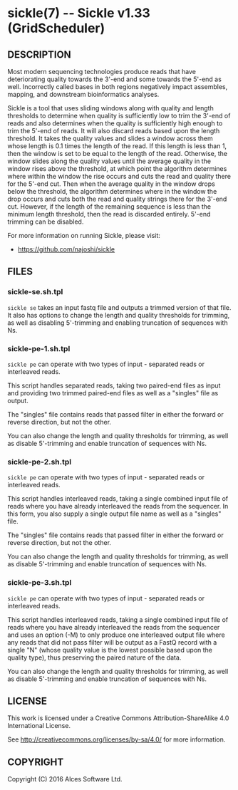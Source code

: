# sickle(7) -- Sickle v1.33 (GridScheduler)

## DESCRIPTION

Most modern sequencing technologies produce reads that have
deteriorating quality towards the 3'-end and some towards the 5'-end
as well. Incorrectly called bases in both regions negatively impact
assembles, mapping, and downstream bioinformatics analyses.

Sickle is a tool that uses sliding windows along with quality and
length thresholds to determine when quality is sufficiently low to
trim the 3'-end of reads and also determines when the quality is
sufficiently high enough to trim the 5'-end of reads. It will also
discard reads based upon the length threshold. It takes the quality
values and slides a window across them whose length is 0.1 times the
length of the read. If this length is less than 1, then the window
is set to be equal to the length of the read. Otherwise, the window
slides along the quality values until the average quality in the
window rises above the threshold, at which point the algorithm
determines where within the window the rise occurs and cuts the read
and quality there for the 5'-end cut. Then when the average quality
in the window drops below the threshold, the algorithm determines
where in the window the drop occurs and cuts both the read and
quality strings there for the 3'-end cut. However, if the length of
the remaining sequence is less than the minimum length threshold,
then the read is discarded entirely. 5'-end trimming can be
disabled.

For more information on running Sickle, please visit:
  * <https://github.com/najoshi/sickle>

## FILES

### sickle-se.sh.tpl

`sickle se` takes an input fastq file and outputs a trimmed
version of that file. It also has options to change the length
and quality thresholds for trimming, as well as disabling
5'-trimming and enabling truncation of sequences with Ns.

### sickle-pe-1.sh.tpl

`sickle pe` can operate with two types of input - separated
reads or interleaved reads.

This script handles separated reads, taking two paired-end files
as input and providing two trimmed paired-end files as well as a
"singles" file as output.

The "singles" file contains reads that passed filter in either
the forward or reverse direction, but not the other.

You can also change the length and quality thresholds for
trimming, as well as disable 5'-trimming and enable truncation
of sequences with Ns.

### sickle-pe-2.sh.tpl

`sickle pe` can operate with two types of input - separated
reads or interleaved reads.

This script handles interleaved reads, taking a single combined
input file of reads where you have already interleaved the reads
from the sequencer. In this form, you also supply a single
output file name as well as a "singles" file.

The "singles" file contains reads that passed filter in either
the forward or reverse direction, but not the other.

You can also change the length and quality thresholds for
trimming, as well as disable 5'-trimming and enable truncation
of sequences with Ns.

### sickle-pe-3.sh.tpl

`sickle pe` can operate with two types of input - separated
reads or interleaved reads.

This script handles interleaved reads, taking a single combined
input file of reads where you have already interleaved the reads
from the sequencer and uses an option (-M) to only produce one
interleaved output file where any reads that did not pass filter
will be output as a FastQ record with a single "N" (whose
quality value is the lowest possible based upon the quality
type), thus preserving the paired nature of the data.

You can also change the length and quality thresholds for
trimming, as well as disable 5'-trimming and enable truncation
of sequences with Ns.

## LICENSE

This work is licensed under a Creative Commons Attribution-ShareAlike
4.0 International License.

See <http://creativecommons.org/licenses/by-sa/4.0/> for more
information.

## COPYRIGHT

Copyright (C) 2016 Alces Software Ltd.
